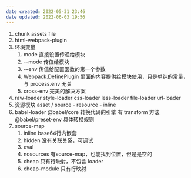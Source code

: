 ```yaml
---
date created: 2022-05-31 23:46
date updated: 2022-06-03 19:56
---
```


1. chunk assets file
2. html-webpack-plugin
3. 环境变量
   1. mode 直接设置传递给模块
   2. --mode 传值给模块
   3. --env 传值给配置函数的第一个参数
   4. Webpack.DefinePlugin 里面的内容提供给模块使用，只是单纯的常量，与 process.env 无关
   5. cross-env 完美的解决方案
4. raw-loader style-loader css-loader less-loader file-loader url-loader
5. 资源模块 asset / source - resource - inline
6. babel-loader @babel/core 转换代码的引擎 有 transform 方法 @babel/preset-env 具体转换规则
7. source-map
   1. inline base64行内嵌套
   2. hidden 没有关联关系，可调试
   3. eval
   4. nosources 有source-map，也能找到位置，但是是空的
   5. cheap 只有行映射，不包含 loader
   6. cheap-module 只有行映射
